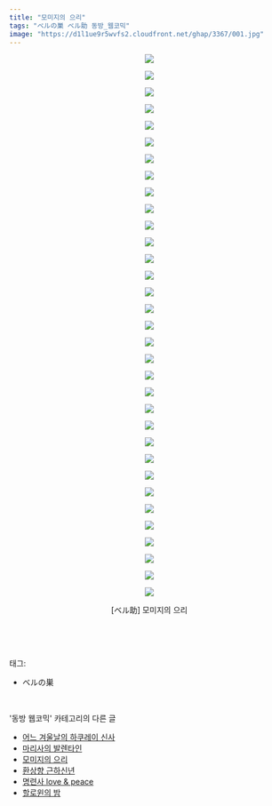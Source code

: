 ```yaml
---
title: "모미지의 으리"
tags: "ベルの巣 ベル助 동방_웹코믹"
image: "https://d1l1ue9r5wvfs2.cloudfront.net/ghap/3367/001.jpg"
---
```

<div class="article">
<p style="text-align: center; clear: none; float: none;"><img src="{{ site.imgserver9 }}/ghap/3367/001.jpg"/></p>
<p style="text-align: center; clear: none; float: none;"><img src="{{ site.imgserver9 }}/ghap/3367/002.jpg"/></p>
<p style="text-align: center; clear: none; float: none;"><img src="{{ site.imgserver9 }}/ghap/3367/003.jpg"/></p>
<p style="text-align: center; clear: none; float: none;"><img src="{{ site.imgserver9 }}/ghap/3367/004.jpg"/></p>
<p style="text-align: center; clear: none; float: none;"><img src="{{ site.imgserver9 }}/ghap/3367/005.jpg"/></p>
<p style="text-align: center; clear: none; float: none;"><img src="{{ site.imgserver9 }}/ghap/3367/006.jpg"/></p>
<p style="text-align: center; clear: none; float: none;"><img src="{{ site.imgserver9 }}/ghap/3367/007.jpg"/></p>
<p style="text-align: center; clear: none; float: none;"><img src="{{ site.imgserver9 }}/ghap/3367/008.jpg"/></p>
<p style="text-align: center; clear: none; float: none;"><img src="{{ site.imgserver9 }}/ghap/3367/009.jpg"/></p>
<p style="text-align: center; clear: none; float: none;"><img src="{{ site.imgserver9 }}/ghap/3367/010.jpg"/></p>
<p style="text-align: center; clear: none; float: none;"><img src="{{ site.imgserver9 }}/ghap/3367/011.jpg"/></p>
<p style="text-align: center; clear: none; float: none;"><img src="{{ site.imgserver9 }}/ghap/3367/012.jpg"/></p>
<p style="text-align: center; clear: none; float: none;"><img src="{{ site.imgserver9 }}/ghap/3367/013.jpg"/></p>
<p style="text-align: center; clear: none; float: none;"><img src="{{ site.imgserver9 }}/ghap/3367/014.jpg"/></p>
<p style="text-align: center; clear: none; float: none;"><img src="{{ site.imgserver9 }}/ghap/3367/015.jpg"/></p>
<p style="text-align: center; clear: none; float: none;"><img src="{{ site.imgserver9 }}/ghap/3367/016.jpg"/></p>
<p style="text-align: center; clear: none; float: none;"><img src="{{ site.imgserver9 }}/ghap/3367/017.jpg"/></p>
<p style="text-align: center; clear: none; float: none;"><img src="{{ site.imgserver9 }}/ghap/3367/018.jpg"/></p>
<p style="text-align: center; clear: none; float: none;"><img src="{{ site.imgserver9 }}/ghap/3367/019.jpg"/></p>
<p style="text-align: center; clear: none; float: none;"><img src="{{ site.imgserver9 }}/ghap/3367/020.jpg"/></p>
<p style="text-align: center; clear: none; float: none;"><img src="{{ site.imgserver9 }}/ghap/3367/021.jpg"/></p>
<p style="text-align: center; clear: none; float: none;"><img src="{{ site.imgserver9 }}/ghap/3367/022.jpg"/></p>
<p style="text-align: center; clear: none; float: none;"><img src="{{ site.imgserver9 }}/ghap/3367/023.jpg"/></p>
<p style="text-align: center; clear: none; float: none;"><img src="{{ site.imgserver9 }}/ghap/3367/024.jpg"/></p>
<p style="text-align: center; clear: none; float: none;"><img src="{{ site.imgserver9 }}/ghap/3367/025.jpg"/></p>
<p style="text-align: center; clear: none; float: none;"><img src="{{ site.imgserver9 }}/ghap/3367/026.jpg"/></p>
<p style="text-align: center; clear: none; float: none;"><img src="{{ site.imgserver9 }}/ghap/3367/027.jpg"/></p>
<p style="text-align: center; clear: none; float: none;"><img src="{{ site.imgserver9 }}/ghap/3367/028.jpg"/></p>
<p style="text-align: center; clear: none; float: none;"><img src="{{ site.imgserver9 }}/ghap/3367/029.jpg"/></p>
<p style="text-align: center; clear: none; float: none;"><img src="{{ site.imgserver9 }}/ghap/3367/030.jpg"/></p>
<p style="text-align: center; clear: none; float: none;"><img src="{{ site.imgserver9 }}/ghap/3367/031.jpg"/></p>
<p style="text-align: center; clear: none; float: none;"><img src="{{ site.imgserver9 }}/ghap/3367/032.jpg"/></p>
<p style="text-align: center; clear: none; float: none;"><img src="{{ site.imgserver9 }}/ghap/3367/033.jpg"/></p>
<p style="text-align: center; clear: none; float: none;">[ベル助] 모미지의 으리</p>
<p><br/></p>
</div><br/>
<div class="tagTrail">
<p>태그: </p>
<ul>
<li>ベルの巣</li>
</ul>
</div><br/>
<div class="another">
<p>'동방 웹코믹' 카테고리의 다른 글</p>
<ul>
<li><a href="/ghap_3369">어느 겨울날의 하쿠레이 신사</a></li>
<li><a href="/ghap_3368">마리사의 발렌타인</a></li>
<li><a href="/ghap_3367">모미지의 으리</a></li>
<li><a href="/ghap_3366">환상향 근하신년</a></li>
<li><a href="/ghap_3365">명련사 love &amp; peace</a></li>
<li><a href="/ghap_3362">할로윈의 밤</a></li>
</ul>
</div><br/>
<div class="cb_module cb_fluid">
<div class="cb_wrt cb_profile">
</div><!-- commentList close -->
</div><br/>
